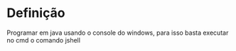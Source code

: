 # Definição

Programar em java usando o console do windows, para isso basta executar no cmd o comando jshell